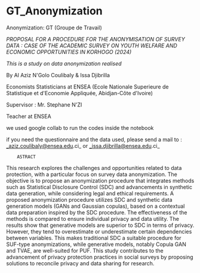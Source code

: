 # GT_Anonymization
Anonymization: GT (Groupe de Travail)

_PROPOSAL FOR A PROCEDURE FOR THE ANONYMISATION OF SURVEY DATA : CASE OF THE ACADEMIC SURVEY ON YOUTH WELFARE AND_
                            _ECONOMIC OPPORTUNITIES IN KORHOGO (2024)_


  _This is a study on data anonymization realised_
  
By Al Aziz N'Golo Coulibaly & Issa Djibrilla

  Economists Statisticians at ENSEA (Ecole Nationale Superieure de Statistique et d'Economie Appliquée,  Abidjan-Côte d'Ivoire)

  
Supervisor : Mr. Stephane N'ZI

  Teacher at ENSEA


we used google collab to run the codes inside the notebook

if you need the questionnaire and the data used, please send a mail to : _aziz.coulibaly@ensea.edu.ci_ or _issa.djibrilla@ensea.edu.ci_

        ASTRACT

        
This research explores the challenges and opportunities related to data protection, with a particular focus on survey data anonymization. The objective is to propose an anonymization procedure that integrates methods such as Statistical Disclosure Control (SDC) and advancements in synthetic data generation, while considering legal and ethical requirements. A proposed anonymization procedure utilizes SDC and synthetic data generation models (GANs and Gaussian copulas), based on a contextual data preparation inspired by the SDC procedure. The effectiveness of the methods is compared to ensure individual privacy and data utility. The results show that generative models are superior to SDC in terms of privacy. However, they tend to overestimate or underestimate certain dependencies between variables. This makes traditional SDC a suitable procedure for SUF-type anonymizations, while generative models, notably Copula GAN and TVAE, are well-suited for PUF. This study contributes to the advancement of privacy protection practices in social surveys by proposing solutions to reconcile privacy and data sharing for research.
